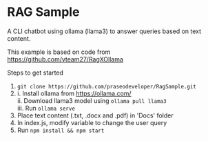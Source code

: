 # RAG Sample
A CLI chatbot using ollama (llama3) to answer queries based on text content. 

This example is based on code from
https://github.com/vteam27/RagXOllama

Steps to get started
1. `git clone https://github.com/praseodeveloper/RagSample.git`
2.  i.   Install ollama from https://ollama.com/ <br>
    ii.  Download llama3 model using `ollama pull llama3` <br>
    iii. Run `ollama serve` <br>
3.  Place text content (.txt, .docx and .pdf) in 'Docs' folder
4.  In index.js, modify <sUserQuery> variable to change the user query
5.  Run `npm install && npm start`  
